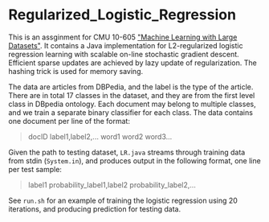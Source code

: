 # Regularized_Logistic_Regression

This is an assginment for CMU 10-605 ["Machine Learning with Large Datasets"](http://curtis.ml.cmu.edu/w/courses/index.php/Machine_Learning_with_Large_Datasets_10-605_in_Fall_2016).
It contains a Java implementation for L2-regularized logistic regression learning with scalable on-line stochastic gradient descent. Efficient sparse updates are achieved by lazy update of regularization. The hashing trick is used for memory saving. 

The data are articles from DBPedia, and the label is the type of the article. There are in total 17 classes in the dataset, and they are from the first level class in DBpedia ontology. Each document may belong to multiple classes, and we train a separate binary classifier for each class. The data contains one document per line of the format: 

> docID    label1,label2,...    word1 word2 word3...

Given the path to testing dataset, `LR.java` streams through training data from stdin (`System.in`), and produces output in the following format, one line per test sample:

> label1  probability_label1,label2 probability_label2,...

See `run.sh` for an example of training the logistic regression using 20 iterations, and producing prediction for testing data.

